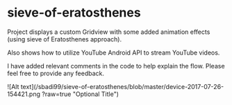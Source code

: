 # sieve-of-eratosthenes
Project displays a custom Gridview with some added animation effects (using sieve of Eratosthenes approach).

Also shows how to utilize YouTube Android API to stream YouTube videos.


I have added relevant comments in the code to help explain the flow. Please feel free to provide any feedback.

![Alt text](/sbadi99/sieve-of-eratosthenes/blob/master/device-2017-07-26-154421.png
?raw=true "Optional Title")
